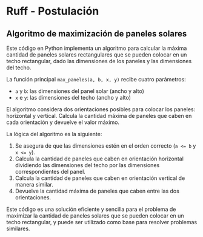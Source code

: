 # Ruff - Postulación

## Algoritmo de maximización de paneles solares

Este código en Python implementa un algoritmo para calcular la máxima cantidad de paneles solares rectangulares que se pueden colocar en un techo rectangular, dado las dimensiones de los paneles y las dimensiones del techo.

La función principal `max_paneles(a, b, x, y)` recibe cuatro parámetros:
- `a` y `b`: las dimensiones del panel solar (ancho y alto)
- `x` e `y`: las dimensiones del techo (ancho y alto)

El algoritmo considera dos orientaciones posibles para colocar los paneles: horizontal y vertical. Calcula la cantidad máxima de paneles que caben en cada orientación y devuelve el valor máximo.

La lógica del algoritmo es la siguiente:
1. Se asegura de que las dimensiones estén en el orden correcto (`a <= b` y `x <= y`).
2. Calcula la cantidad de paneles que caben en orientación horizontal dividiendo las dimensiones del techo por las dimensiones correspondientes del panel.
3. Calcula la cantidad de paneles que caben en orientación vertical de manera similar.
4. Devuelve la cantidad máxima de paneles que caben entre las dos orientaciones.

Este código es una solución eficiente y sencilla para el problema de maximizar la cantidad de paneles solares que se pueden colocar en un techo rectangular, y puede ser utilizado como base para resolver problemas similares.
